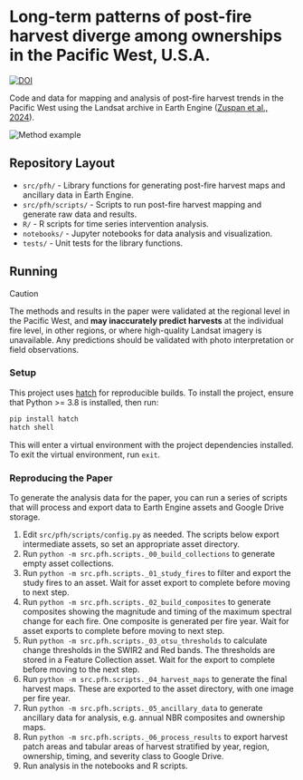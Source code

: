 # Long-term patterns of post-fire harvest diverge among ownerships in the Pacific West, U.S.A.

[![DOI](https://zenodo.org/badge/757098072.svg)](https://doi.org/10.5281/zenodo.14057799)

Code and data for mapping and analysis of post-fire harvest trends in the Pacific West using the Landsat archive in Earth Engine ([Zuspan et al., 2024](https://iopscience.iop.org/article/10.1088/1748-9326/ad8e75)).

<img src="./figures/method_example.png" alt="Method example"></img>

## Repository Layout

- `src/pfh/` - Library functions for generating post-fire harvest maps and ancillary data in Earth Engine.
- `src/pfh/scripts/` - Scripts to run post-fire harvest mapping and generate raw data and results.
- `R/` - R scripts for time series intervention analysis.
- `notebooks/` - Jupyter notebooks for data analysis and visualization.
- `tests/` - Unit tests for the library functions.

## Running

> [!CAUTION]
> The methods and results in the paper were validated at the regional level in the Pacific West, and **may inaccurately predict harvests** at the individual fire level, in other regions, or where high-quality Landsat imagery is unavailable. Any predictions should be validated with photo interpretation or field observations.

### Setup

This project uses [hatch](https://hatch.pypa.io/latest/) for reproducible builds. To install the project, ensure that Python >= 3.8 is installed, then run:

```bash
pip install hatch
hatch shell
```

This will enter a virtual environment with the project dependencies installed. To exit the virtual environment, run `exit`.

### Reproducing the Paper

To generate the analysis data for the paper, you can run a series of scripts that will process and export data to Earth Engine assets and Google Drive storage. 

1. Edit `src/pfh/scripts/config.py` as needed. The scripts below export intermediate assets, so set an appropriate asset directory.
2. Run `python -m src.pfh.scripts._00_build_collections` to generate empty asset collections.
3. Run `python -m src.pfh.scripts._01_study_fires` to filter and export the study fires to an asset. Wait for asset export to complete before moving to next step.
4. Run `python -m src.pfh.scripts._02_build_composites` to generate composites showing the magnitude and timing of the maximum spectral change for each fire. One composite is generated per fire year. Wait for asset exports to complete before moving to next step.
5. Run `python -m src.pfh.scripts._03_otsu_thresholds` to calculate change thresholds in the SWIR2 and Red bands. The thresholds are stored in a Feature Collection asset. Wait for the export to complete before moving to the next step.
6. Run `python -m src.pfh.scripts._04_harvest_maps` to generate the final harvest maps. These are exported to the asset directory, with one image per fire year.
7. Run `python -m src.pfh.scripts._05_ancillary_data` to generate ancillary data for analysis, e.g. annual NBR composites and ownership maps.
8. Run `python -m src.pfh.scripts._06_process_results` to export harvest patch areas and tabular areas of harvest stratified by year, region, ownership, timing, and severity class to Google Drive.
9. Run analysis in the notebooks and R scripts.
